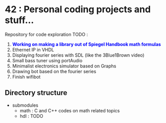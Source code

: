 # 42 : Personal coding projects and stuff...

Repository for code exploration
TODO : 
 1. **<span style="color:blue">Working on making a library out of Spiegel Handbook math formulas</span>**
 2. Ethernet IP in VHDL
 3. Displaying fourier series with SDL (like the 3Blue1Brown video)
 4. Small bass tuner using portAudio
 5. Minimalist electronics simulator based on Graphs
 6. Drawing bot based on the fourier series
 7. Finish wifibot

## Directory structure 

- submodules
  - math : C and C++ codes on math related topics
  - hdl : TODO
